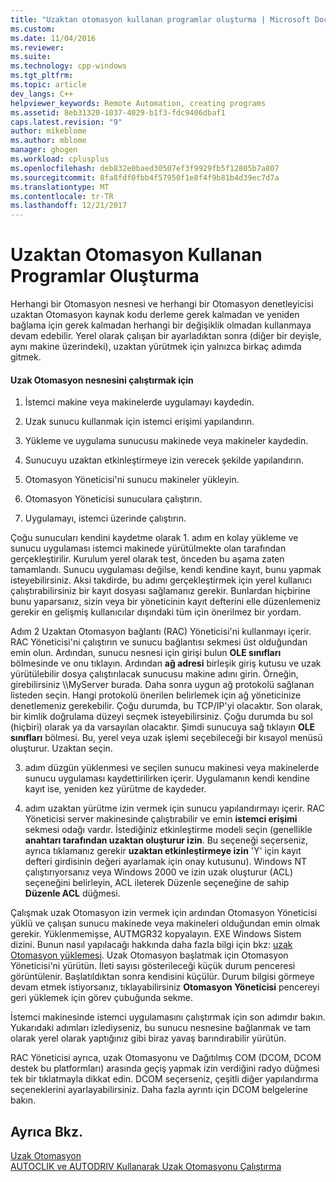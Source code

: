 ```yaml
---
title: "Uzaktan otomasyon kullanan programlar oluşturma | Microsoft Docs"
ms.custom: 
ms.date: 11/04/2016
ms.reviewer: 
ms.suite: 
ms.technology: cpp-windows
ms.tgt_pltfrm: 
ms.topic: article
dev_langs: C++
helpviewer_keywords: Remote Automation, creating programs
ms.assetid: 8eb31320-1037-4029-b1f3-fdc9406dbaf1
caps.latest.revision: "9"
author: mikeblome
ms.author: mblome
manager: ghogen
ms.workload: cplusplus
ms.openlocfilehash: deb832e0baed30507ef3f9929fb5f12805b7a807
ms.sourcegitcommit: 8fa8fdf0fbb4f57950f1e8f4f9b81b4d39ec7d7a
ms.translationtype: MT
ms.contentlocale: tr-TR
ms.lasthandoff: 12/21/2017
---
```

# <a name="creating-programs-that-use-remote-automation"></a>Uzaktan Otomasyon Kullanan Programlar Oluşturma
Herhangi bir Otomasyon nesnesi ve herhangi bir Otomasyon denetleyicisi uzaktan Otomasyon kaynak kodu derleme gerek kalmadan ve yeniden bağlama için gerek kalmadan herhangi bir değişiklik olmadan kullanmaya devam edebilir. Yerel olarak çalışan bir ayarladıktan sonra (diğer bir deyişle, aynı makine üzerindeki), uzaktan yürütmek için yalnızca birkaç adımda gitmek.  
  
#### <a name="to-execute-the-remote-automation-object"></a>Uzak Otomasyon nesnesini çalıştırmak için  
  
1.  İstemci makine veya makinelerde uygulamayı kaydedin.  
  
2.  Uzak sunucu kullanmak için istemci erişimi yapılandırın.  
  
3.  Yükleme ve uygulama sunucusu makinede veya makineler kaydedin.  
  
4.  Sunucuyu uzaktan etkinleştirmeye izin verecek şekilde yapılandırın.  
  
5.  Otomasyon Yöneticisi'ni sunucu makineler yükleyin.  
  
6.  Otomasyon Yöneticisi sunuculara çalıştırın.  
  
7.  Uygulamayı, istemci üzerinde çalıştırın.  
  
 Çoğu sunucuları kendini kaydetme olarak 1. adım en kolay yükleme ve sunucu uygulaması istemci makinede yürütülmekte olan tarafından gerçekleştirilir. Kurulum yerel olarak test, önceden bu aşama zaten tamamlandı. Sunucu uygulaması değilse, kendi kendine kayıt, bunu yapmak isteyebilirsiniz. Aksi takdirde, bu adımı gerçekleştirmek için yerel kullanıcı çalıştırabilirsiniz bir kayıt dosyası sağlamanız gerekir. Bunlardan hiçbirine bunu yaparsanız, sizin veya bir yöneticinin kayıt defterini elle düzenlemeniz gerekir en gelişmiş kullanıcılar dışındaki tüm için önerilmez bir yordam.  
  
 Adım 2 Uzaktan Otomasyon bağlantı (RAC) Yöneticisi'ni kullanmayı içerir. RAC Yöneticisi'ni çalıştırın ve sunucu bağlantısı sekmesi üst olduğundan emin olun. Ardından, sunucu nesnesi için girişi bulun **OLE sınıfları** bölmesinde ve onu tıklayın. Ardından **ağ adresi** birleşik giriş kutusu ve uzak yürütülebilir dosya çalıştırılacak sunucusu makine adını girin. Örneğin, girebilirsiniz \\\MyServer burada. Daha sonra uygun ağ protokolü sağlanan listeden seçin. Hangi protokolü önerilen belirlemek için ağ yöneticinize denetlemeniz gerekebilir. Çoğu durumda, bu TCP/IP'yi olacaktır. Son olarak, bir kimlik doğrulama düzeyi seçmek isteyebilirsiniz. Çoğu durumda bu sol (hiçbiri) olarak ya da varsayılan olacaktır. Şimdi sunucuya sağ tıklayın **OLE sınıfları** bölmesi. Bu, yerel veya uzak işlemi seçebileceği bir kısayol menüsü oluşturur. Uzaktan seçin.  
  
 3. adım düzgün yüklenmesi ve seçilen sunucu makinesi veya makinelerde sunucu uygulaması kaydettirilirken içerir. Uygulamanın kendi kendine kayıt ise, yeniden kez yürütme de kaydeder.  
  
 4. adım uzaktan yürütme izin vermek için sunucu yapılandırmayı içerir. RAC Yöneticisi server makinesinde çalıştırabilir ve emin **istemci erişimi** sekmesi odağı vardır. İstediğiniz etkinleştirme modeli seçin (genellikle **anahtarı tarafından uzaktan oluşturur izin**. Bu seçeneği seçerseniz, ayrıca tıklamanız gerekir **uzaktan etkinleştirmeye izin** 'Y' için kayıt defteri girdisinin değeri ayarlamak için onay kutusunu). Windows NT çalıştırıyorsanız veya Windows 2000 ve izin uzak oluşturur (ACL) seçeneğini belirleyin, ACL ileterek Düzenle seçeneğine de sahip **Düzenle ACL** düğmesi.  
  
 Çalışmak uzak Otomasyon izin vermek için ardından Otomasyon Yöneticisi yüklü ve çalışan sunucu makinede veya makineleri olduğundan emin olmak gerekir. Yüklenmemişse, AUTMGR32 kopyalayın. EXE Windows Sistem dizini. Bunun nasıl yapılacağı hakkında daha fazla bilgi için bkz: [uzak Otomasyon yüklemesi](../mfc/remote-automation-installation.md). Uzak Otomasyon başlatmak için Otomasyon Yöneticisi'ni yürütün. İleti sayısı gösterileceği küçük durum penceresi görüntülenir. Başlatıldıktan sonra kendisini küçülür. Durum bilgisi görmeye devam etmek istiyorsanız, tıklayabilirsiniz **Otomasyon Yöneticisi** pencereyi geri yüklemek için görev çubuğunda sekme.  
  
 İstemci makinesinde istemci uygulamasını çalıştırmak için son adımdır bakın. Yukarıdaki adımları izlediyseniz, bu sunucu nesnesine bağlanmak ve tam olarak yerel olarak yaptığınız gibi biraz yavaş barındırabilir yürütün.  
  
 RAC Yöneticisi ayrıca, uzak Otomasyonu ve Dağıtılmış COM (DCOM, DCOM destek bu platformları) arasında geçiş yapmak izin verdiğini radyo düğmesi tek bir tıklatmayla dikkat edin. DCOM seçerseniz, çeşitli diğer yapılandırma seçeneklerini ayarlayabilirsiniz. Daha fazla ayrıntı için DCOM belgelerine bakın.  
  
## <a name="see-also"></a>Ayrıca Bkz.  
 [Uzak Otomasyon](../mfc/remote-automation.md)   
 [AUTOCLIK ve AUTODRIV Kullanarak Uzak Otomasyonu Çalıştırma](../mfc/running-remote-automation-using-autoclik-and-autodriv.md)

